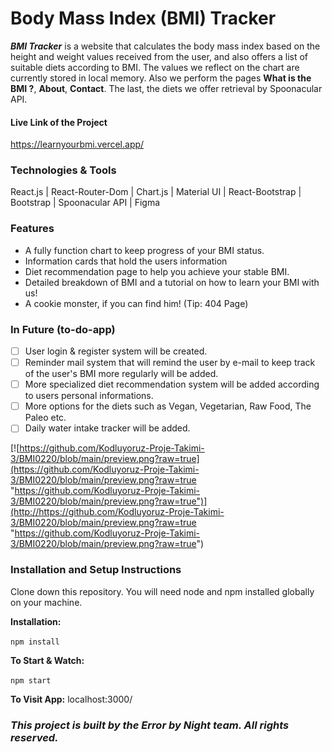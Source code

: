 # Body Mass Index (BMI) Tracker 

***BMI Tracker*** is a website that calculates the body mass index based on the height and weight values received from the user, and also offers a list of suitable diets according to BMI.
The values we reflect on the chart are currently stored in local memory. 
Also we perform the pages  **What is the BMI ?**, **About**, **Contact**. 
The last, the diets we offer retrieval by Spoonacular API.

#### Live Link of the Project

https://learnyourbmi.vercel.app/

### Technologies & Tools

React.js | React-Router-Dom | Chart.js | Material UI | React-Bootstrap | Bootstrap | Spoonacular API | Figma

### Features
- A fully function chart to keep progress of your BMI status.
- Information cards that hold the users information  
- Diet recommendation page to help you achieve your stable BMI.
- Detailed breakdown of BMI and a tutorial on how to learn your BMI with us!
- A cookie monster, if you can find him! (Tip: 404 Page)

### In Future (to-do-app)

- [ ] User login & register system will be created.
- [ ] Reminder mail system that will remind the user by e-mail to keep track of the user's BMI more regularly will be added.
- [ ] More specialized diet recommendation system will be added according to users personal informations.
- [ ] More options for the diets such as Vegan, Vegetarian, Raw Food, The Paleo etc.
- [ ] Daily water intake tracker will be added.

[![https://github.com/Kodluyoruz-Proje-Takimi-3/BMI0220/blob/main/preview.png?raw=true](https://github.com/Kodluyoruz-Proje-Takimi-3/BMI0220/blob/main/preview.png?raw=true "https://github.com/Kodluyoruz-Proje-Takimi-3/BMI0220/blob/main/preview.png?raw=true")](http://https://github.com/Kodluyoruz-Proje-Takimi-3/BMI0220/blob/main/preview.png?raw=true "https://github.com/Kodluyoruz-Proje-Takimi-3/BMI0220/blob/main/preview.png?raw=true")

### Installation and Setup Instructions

Clone down this repository. You will need node and npm installed globally on your machine.

**Installation:**

` npm install `


**To Start & Watch:**

`npm start`

**To Visit App:**
localhost:3000/

### ***This project is built by the Error by Night team. All rights reserved.***

